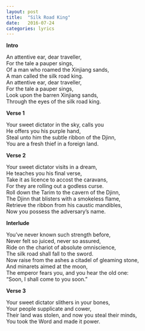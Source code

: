 ```yaml
--- 
layout: post 
title:  "Silk Road King" 
date:   2016-07-24
categories: lyrics 
--- 
```


**Intro**

An attentive ear, dear traveller, <br>
For the tale a pauper sings, <br>
Of a man who roamed the Xinjiang sands, <br>
A man called the silk road king. <br>
An attentive ear, dear traveller, <br>
For the tale a pauper sings, <br>
Look upon the barren Xinjiang sands, <br>
Through the eyes of the silk road king. 

**Verse 1**

Your sweet dictator in the sky, calls you <br>
He offers you his purple hand, <br>
Steal unto him the subtle ribbon of the Djinn, <br>
You are a fresh thief in a foreign land. 

**Verse 2**

Your sweet dictator visits in a dream, <br>
He teaches you his final verse, <br>
Take it as licence to accost the caravans, <br>
For they are rolling out a godless curse. <br>
Roll down the Tarim to the cavern of the Djinn, <br>
The Djinn that blisters with a smokeless flame, <br>
Retrieve the ribbon from his caustic mandibles, <br>
Now you possess the adversary’s name. 

**Interlude**

You’ve never known such strength before, <br>
Never felt so juiced, never so assured, <br>
Ride on the chariot of absolute omniscience, <br>
The silk road shall fall to the sword. <br>
Now raise from the ashes a citadel of gleaming stone, <br>
And minarets aimed at the moon, <br>
The emperor fears you, and you hear the old one: <br>
“Soon, I shall come to you soon.” 

**Verse 3**

Your sweet dictator slithers in your bones, <br>
Your people supplicate and cower, <br>
Their land was stolen, and now you steal their minds, <br>
You took the Word and made it power. 
